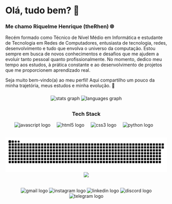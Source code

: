 <h1> 
  Olá, tudo bem? 👋 
</h1>

<h3>
  Me chamo Riquelme Henrique (theRhen) 🌐 
</h3>

<p>
Recém formado como Técnico de Nível Médio em Informática e estudante de Tecnologia em Redes de Computadores, entusiasta de tecnologia, redes, desenvolvimento e tudo que envolva o universo da computação. Estou sempre em busca de novos conhecimentos e desafios que me ajudem a evoluir tanto pessoal quanto profissionalmente. No momento, dedico meu tempo aos estudos, à prática constante e ao desenvolvimento de projetos que me proporcionem aprendizado real.
</p>
Seja muito bem-vindo(a) ao meu perfil! Aqui compartilho um pouco da minha trajetória, meus estudos e minha evolução. 🚀
</p>

###

<div align="center">
  <img src="https://github-readme-stats.vercel.app/api?username=theRhen&hide_title=false&hide_rank=false&show_icons=true&include_all_commits=true&count_private=true&disable_animations=false&theme=dracula&locale=pt-br&hide_border=false" height="150" alt="stats graph"  />
  <img src="https://github-readme-stats.vercel.app/api/top-langs?username=theRhen&locale=pt-br&hide_title=false&layout=compact&card_width=320&langs_count=5&theme=dracula&hide_border=false" height="150" alt="languages graph"  />
</div>

##
<h3 align="center">Tech Stack</h3>

<div align="center">
  <img src="https://cdn.jsdelivr.net/gh/devicons/devicon/icons/javascript/javascript-original.svg" height="30" alt="javascript logo"  />
  <img width="12" />
  <img src="https://cdn.jsdelivr.net/gh/devicons/devicon/icons/html5/html5-original.svg" height="30" alt="html5 logo"  />
  <img width="12" />
  <img src="https://cdn.jsdelivr.net/gh/devicons/devicon/icons/css3/css3-original.svg" height="30" alt="css3 logo"  />
  <img width="12" />
  <img src="https://cdn.jsdelivr.net/gh/devicons/devicon/icons/python/python-original.svg" height="30" alt="python logo"  />
   <img width="12" />
</div>

##

<picture align="center">
  <source media="(prefers-color-scheme: dark)" srcset="https://raw.githubusercontent.com/theRhen/theRhen/output/github-contribution-grid-snake-dark.svg">
  <source media="(prefers-color-scheme: light)" srcset="https://raw.githubusercontent.com/theRhen/theRhen/output/github-contribution-grid-snake.svg">
  <img align="center" alt="github contribution grid snake animation" src="https://raw.githubusercontent.com/theRhen/theRhen/output/github-contribution-grid-snake.svg">
</picture>

<div align="center">
  <img src="https://profile-counter.glitch.me/theRhen/count.svg?"  />
</div>

##

<div align="center">
  <img src="https://raw.githubusercontent.com/maurodesouza/profile-readme-generator/master/src/assets/icons/social/gmail/default.svg" width="52" height="40" alt="gmail logo"  />
  <img src="https://raw.githubusercontent.com/maurodesouza/profile-readme-generator/master/src/assets/icons/social/instagram/default.svg" width="52" height="40" alt="instagram logo"  />
  <img src="https://raw.githubusercontent.com/maurodesouza/profile-readme-generator/master/src/assets/icons/social/linkedin/default.svg" width="52" height="40" alt="linkedin logo"  />
  <img src="https://raw.githubusercontent.com/maurodesouza/profile-readme-generator/master/src/assets/icons/social/discord/default.svg" width="52" height="40" alt="discord logo"  />
  <img src="https://raw.githubusercontent.com/maurodesouza/profile-readme-generator/master/src/assets/icons/social/telegram/default.svg" width="52" height="40" alt="telegram logo"  />
</div>

